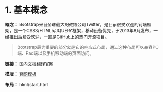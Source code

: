 # 1. 基本概念

**概念：** Bootstrap来自全球最大的微博公司Twitter，是目前很受欢迎的前端框架，是一个CSS3/HTML5/JQUERY框架，移动设备优先，于2013年8月发布，一经推出后颇受欢迎，一直是GitHub上的热门开源项目。

> Bootstrap最为重要的部分就是它的响应式布局，通过这种布局可以兼容PC端、Pad端以及手机移动端的页面访问。

**链接：** [国内文档翻译官网](http://www.bootcss.com)

**模版：** [官网模板](https://v3.bootcss.com/getting-started/#template)

**布局：** html/start.html
